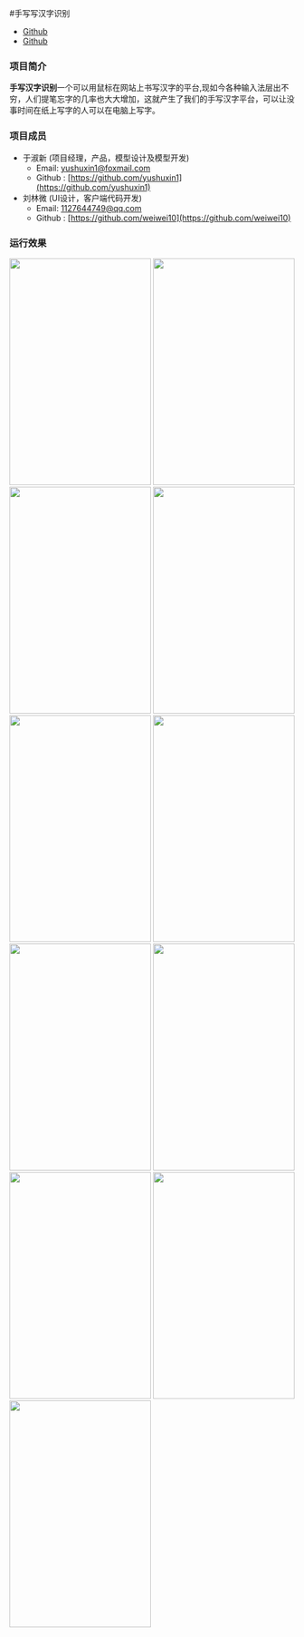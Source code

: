 #手写写汉字识别

* [Github](https://github.com/Chinesemodel) 
* [Github](https://github.com/Chinesemodel/chinese_model/blob/master/任务分配)

### 项目简介

**手写汉字识别**一个可以用鼠标在网站上书写汉字的平台,现如今各种输入法层出不穷，人们提笔忘字的几率也大大增加，这就产生了我们的手写汉字平台，可以让没事时间在纸上写字的人可以在电脑上写字。

### 项目成员

* 于淑新 (项目经理，产品，模型设计及模型开发) 
    * Email: <yushuxin1@foxmail.com>
    * Github : [https://github.com/yushuxin1](https://github.com/yushuxin1)
* 刘林微 (UI设计，客户端代码开发) 
    * Email: <1127644749@qq.com>
    * Github : [https://github.com/weiwei10](https://github.com/weiwei10)

### 运行效果
<img src="../../image/岛买岛卖/1.png" width=250 height=400 />
<img src="../../image/岛买岛卖/2.png" width=250 height=400 />
<img src="../../image/岛买岛卖/3.png" width=250 height=400 />

<img src="../../image/岛买岛卖/4.png" width=250 height=400 />
<img src="../../image/岛买岛卖/5.png" width=250 height=400 />
<img src="../../image/岛买岛卖/6.png" width=250 height=400 />

<img src="../../image/岛买岛卖/7.png" width=250 height=400 />
<img src="../../image/岛买岛卖/8.png" width=250 height=400 />
<img src="../../image/岛买岛卖/9.png" width=250 height=400 />

<img src="../../image/岛买岛卖/10.png" width=250 height=400 />
<img src="../../image/岛买岛卖/11.png" width=250 height=400 />
